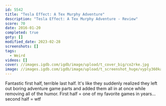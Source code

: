 ```yaml
---
id: 5542
title: "Tesla Effect: A Tex Murphy Adventure"
description: "Tesla Effect: A Tex Murphy Adventure - Review"
score: 70
date: 2016-01-20
completed: true
goty: []
modified_date: 2023-02-28
screenshots: []
tags:
  - Weird
videos: []
cover: //images.igdb.com/igdb/image/upload/t_cover_big/co2rke.jpg
image: //images.igdb.com/igdb/image/upload/t_screenshot_huge/vyply360ka7gjwmtzj8h.jpg
---
```

Fantastic first half, terrible last half. It's like they suddenly realized they left out boring adventure game parts and added them all in at once while removing all of the humor. First half = one of my favorite games in years... second half = wtf